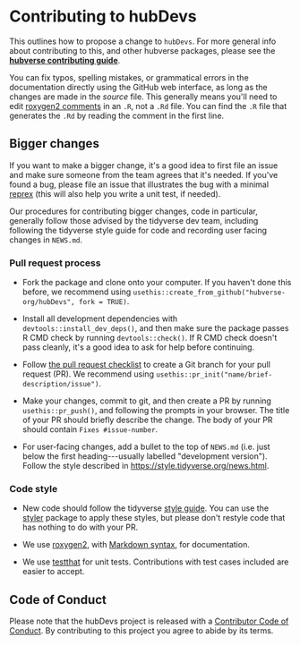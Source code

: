 # Contributing to hubDevs

This outlines how to propose a change to `hubDevs`.
For more general info about contributing to this, and other hubverse packages, please see the
[**hubverse contributing guide**](https://hubverse.io/en/latest/overview/contribute.html).

You can fix typos, spelling mistakes, or grammatical errors in the documentation directly using the GitHub web interface, as long as the changes are made in the *source* file.
This generally means you'll need to edit [roxygen2 comments](https://roxygen2.r-lib.org/articles/roxygen2.html) in an `.R`, not a `.Rd` file.
You can find the `.R` file that generates the `.Rd` by reading the comment in the first line.

## Bigger changes

If you want to make a bigger change, it's a good idea to first file an issue and make sure someone from the team agrees that it's needed.
If you've found a bug, please file an issue that illustrates the bug with a minimal
[reprex](https://www.tidyverse.org/help/#reprex) (this will also help you write a unit test, if needed).

Our procedures for contributing bigger changes, code in particular, generally follow those advised by the tidyverse dev team, including following the tidyverse style guide for code and recording user facing changes in `NEWS.md`.

### Pull request process

- Fork the package and clone onto your computer. If you haven't done this before, we recommend using `usethis::create_from_github("hubverse-org/hubDevs", fork = TRUE)`.

- Install all development dependencies with `devtools::install_dev_deps()`, and then make sure the package passes R CMD check by running `devtools::check()`.
  If R CMD check doesn't pass cleanly, it's a good idea to ask for help before continuing.

- Follow [the pull request checklist](https://hubverse-org.github.io/hubDevs/articles/release-checklists.html#subsequent-pr-checklist) to create a Git branch for your pull request (PR). We recommend using `usethis::pr_init("name/brief-description/issue")`.

- Make your changes, commit to git, and then create a PR by running `usethis::pr_push()`, and following the prompts in your browser.
  The title of your PR should briefly describe the change.
  The body of your PR should contain `Fixes #issue-number`.

- For user-facing changes, add a bullet to the top of `NEWS.md` (i.e. just below the first heading---usually labelled "development version"). Follow the style described in <https://style.tidyverse.org/news.html>.

### Code style

- New code should follow the tidyverse [style guide](https://style.tidyverse.org).
  You can use the [styler](https://CRAN.R-project.org/package=styler) package to apply these styles, but please don't restyle code that has nothing to do with your PR.

- We use [roxygen2](https://cran.r-project.org/package=roxygen2), with [Markdown syntax](https://cran.r-project.org/web/packages/roxygen2/vignettes/rd-formatting.html), for documentation.

- We use [testthat](https://cran.r-project.org/package=testthat) for unit tests.
  Contributions with test cases included are easier to accept.

## Code of Conduct

Please note that the hubDevs project is released with a
[Contributor Code of Conduct](.github/CODE_OF_CONDUCT.md). By contributing to this
project you agree to abide by its terms.


